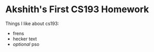 # Akshith's First CS193 Homework

Things I like about cs193: 

- frens
- hecker text
- *optional* pso
